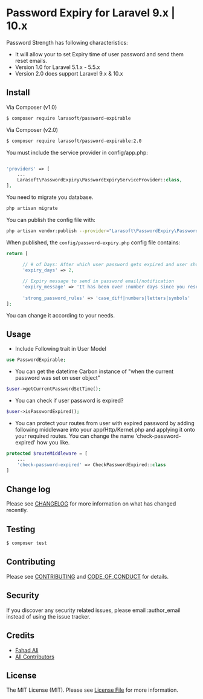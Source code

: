 # Password Expiry for Laravel 9.x | 10.x

Password Strength has following characteristics:
- It will allow your to set Expiry time of user password and send them reset emails.
- Version 1.0 for Laravel 5.1.x - 5.5.x
- Version 2.0 does support Laravel 9.x & 10.x

## Install

Via Composer (v1.0)

``` bash
$ composer require larasoft/password-expirable
```

Via Composer (v2.0)

``` bash
$ composer require larasoft/password-expirable:2.0
```

You must include the service provider in config/app.php:

```php

'providers' => [
    ...
    Larasoft\PasswordExpiry\PasswordExpiryServiceProvider::class,
],
```

You need to migrate you database.

```bash
php artisan migrate
```

You can publish the config file with:

```bash
php artisan vendor:publish --provider="Larasoft\PasswordExpiry\PasswordExpiryServiceProvider" --tag="config"
```

When published, the `config/password-expiry.php` config file contains:

```php
return [

      // # of Days: After which user password gets expired and user should receive password reset email/notification
      'expiry_days' => 2,
  
      // Expiry message to send in password email/notification
      'expiry_message' => 'It has been over :number days since you reset your password. Please update it now.',
  
      'strong_password_rules' => 'case_diff|numbers|letters|symbols'
];
```

You can change it according to your needs.

## Usage

* Include Following trait in User Model
``` php
use PasswordExpirable;
```


* You can get the datetime Carbon instance of "when the current password was set on user object"
``` php
$user->getCurrentPasswordSetTime();
```


* You can check if user password is expired?
``` php 
$user->isPasswordExpired();
```

* You can protect your routes from user with expired password
  by adding following middleware into your app/Http/Kernel.php and
  applying it onto your required routes. You can change the name 'check-password-expired' how you like.
``` php 
protected $routeMiddleware = [
    ...
    'check-password-expired' => CheckPasswordExpired::class
]
```

## Change log

Please see [CHANGELOG](CHANGELOG.md) for more information on what has changed recently.

## Testing

``` bash
$ composer test
```

## Contributing

Please see [CONTRIBUTING](CONTRIBUTING.md) and [CODE_OF_CONDUCT](CODE_OF_CONDUCT.md) for details.

## Security

If you discover any security related issues, please email :author_email instead of using the issue tracker.

## Credits

- [Fahad Ali][link-author]
- [All Contributors][link-contributors]

## License

The MIT License (MIT). Please see [License File](LICENSE.md) for more information.

[ico-version]: https://img.shields.io/packagist/v/:vendor/:package_name.svg?style=flat-square
[ico-license]: https://img.shields.io/badge/license-MIT-brightgreen.svg?style=flat-square
[ico-travis]: https://img.shields.io/travis/:vendor/:package_name/master.svg?style=flat-square
[ico-scrutinizer]: https://img.shields.io/scrutinizer/coverage/g/:vendor/:package_name.svg?style=flat-square
[ico-code-quality]: https://img.shields.io/scrutinizer/g/:vendor/:package_name.svg?style=flat-square
[ico-downloads]: https://img.shields.io/packagist/dt/:vendor/:package_name.svg?style=flat-square

[link-packagist]: https://packagist.org/packages/:vendor/:package_name
[link-travis]: https://travis-ci.org/:vendor/:package_name
[link-scrutinizer]: https://scrutinizer-ci.com/g/:vendor/:package_name/code-structure
[link-code-quality]: https://scrutinizer-ci.com/g/:vendor/:package_name
[link-downloads]: https://packagist.org/packages/:vendor/:package_name
[link-author]: https://www.linkedin.com/in/fahad3
[link-contributors]: https://www.linkedin.com/in/fahad3/
